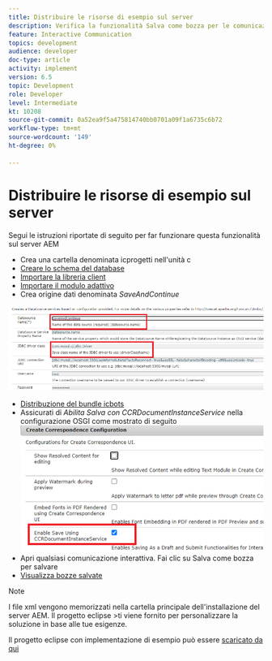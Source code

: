 ```yaml
---
title: Distribuire le risorse di esempio sul server
description: Verifica la funzionalità Salva come bozza per le comunicazioni interattive
feature: Interactive Communication
topics: development
audience: developer
doc-type: article
activity: implement
version: 6.5
topic: Development
role: Developer
level: Intermediate
kt: 10208
source-git-commit: 0a52ea9f5a475814740bb0701a09f1a6735c6b72
workflow-type: tm+mt
source-wordcount: '149'
ht-degree: 0%

---
```


# Distribuire le risorse di esempio sul server

Segui le istruzioni riportate di seguito per far funzionare questa funzionalità sul server AEM

* Crea una cartella denominata icprogetti nell&#39;unità c
* [Creare lo schema del database](assets/icdrafts.sql)
* [Importare la libreria client](assets/icdrafts.zip)
* [Importare il modulo adattivo](assets/SavedDraftsAdaptiveForm.zip)
* Crea origine dati denominata _SaveAndContinue_

![Crea origine dati](assets/data-source.png)

* [Distribuzione del bundle icbots](assets/icdrafts.icdrafts.core-1.0-SNAPSHOT.jar)
* Assicurati di _Abilita Salva con CCRDocumentInstanceService_ nella configurazione OSGI come mostrato di seguito
   ![Abilita bozze](assets/enable-drafts.png)
* Apri qualsiasi comunicazione interattiva. Fai clic su Salva come bozza per salvare
* [Visualizza bozze salvate](http://localhost:4502/content/dam/formsanddocuments/saveddrafts/jcr:content?wcmmode=disabled)

>[!NOTE]
>I file xml vengono memorizzati nella cartella principale dell&#39;installazione del server AEM. Il progetto eclipse >ti viene fornito per personalizzare la soluzione in base alle tue esigenze.

Il progetto eclipse con implementazione di esempio può essere [scaricato da qui](assets/icdrafts-eclipse-project.zip)
